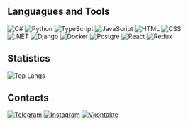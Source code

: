 ## Languagues and Tools


![C#](https://img.shields.io/badge/-CSharp-262424?style=for-the-badge&logo=CSharp&logoColor=764ABC)
![Python](https://img.shields.io/badge/Python-262424?style=for-the-badge&logo=Python)
![TypeScript](https://img.shields.io/badge/-TypeScript-262424?style=for-the-badge&logo=typescript)
![JavaScript](https://img.shields.io/badge/-JavaScript-262424?style=for-the-badge&logo=javascript)
![HTML](https://img.shields.io/badge/-HTML-262424?style=for-the-badge&logo=HTML5)
![CSS](https://img.shields.io/badge/-CSS-262424?style=for-the-badge&logo=CSS3&logoColor=1572B6)\
![.NET](https://img.shields.io/badge/Asp.net-262424?style=for-the-badge&logo=dotnet&logoColor=764ABC)
![Django](https://img.shields.io/badge/Django-262424?style=for-the-badge&logo=Django&logoColor=0c4b33)
![Docker](https://img.shields.io/badge/Docker-262424?style=for-the-badge&logo=Docker)
![Postgre](https://img.shields.io/badge/Postgre-262424?style=for-the-badge&logo=PostgreSQL)
![React](https://img.shields.io/badge/React-262424?style=for-the-badge&logo=react)
![Redux](https://img.shields.io/badge/Redux-262424?style=for-the-badge&logo=redux&logoColor=764ABC)

## Statistics

![Top Langs](https://github-readme-stats.vercel.app/api/top-langs/?username=aaalace&theme=dark)

## Contacts

[![Telegram](https://img.shields.io/badge/Telegram-262424?style=for-the-badge&logo=Telegram)](https://t.me/aaalace)
[![Instagram](https://img.shields.io/badge/Instagram-262424?style=for-the-badge&logo=Instagram)](https://www.instagram.com/aaalace)
[![Vkontakte](https://img.shields.io/badge/VK-262424?style=for-the-badge&logo=Vk&logoColor=0077FF)](https://vk.com/aaalace)
